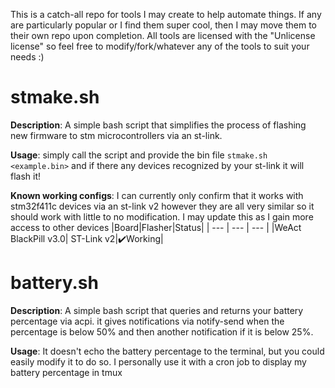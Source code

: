 This is a catch-all repo for tools I may create to help automate things. If any are particularly popular or I find them super cool, then I may move them to their own repo upon completion. All tools are licensed with the "Unlicense license" so feel free to modify/fork/whatever any of the tools to suit your needs :)

# stmake.sh
**Description**: A simple bash script that simplifies the process of flashing new firmware to stm microcontrollers via an st-link.

**Usage**: simply call the script and provide the bin file `stmake.sh <example.bin>` and if there any devices recognized by your st-link it will flash it!

**Known working configs**: I can currently only confirm that it works with stm32f411c devices via an st-link v2 however they are all very similar so it should work with little to no modification. I may update this as I gain more access to other devices
|Board|Flasher|Status|
| --- | --- | --- |
|WeAct BlackPill v3.0| ST-Link v2|✔️Working|
# battery.sh
**Description**: A simple bash script that queries and returns your battery percentage via acpi. it gives notifications via notify-send when the percentage is below 50% and then another notification if it is below 25%.

**Usage**: It doesn't echo the battery percentage to the terminal, but you could easily modify it to do so. I personally use it with a cron job to display my battery percentage in tmux
